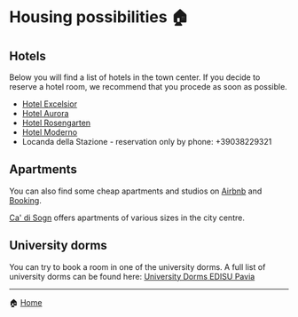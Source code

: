 # Housing possibilities 🏠

## Hotels
Below you will find a list of hotels in the town center. If you decide to reserve a hotel room, we recommend that you procede as soon as possible.

- [Hotel Excelsior](https://www.hotelexcelsiorpavia.com)
- [Hotel Aurora](https://www.hotel-aurora.eu)
- [Hotel Rosengarten](https://hotel-rosengarten-pavia.hotelmix.it)
- [Hotel Moderno](http://www.hotelmoderno.it)
- Locanda della Stazione - reservation only by phone: +39038229321

## Apartments
You can also find some cheap apartments and studios on [Airbnb](https://www.airbnb.com) and [Booking](https://www.booking.com/index.it.html?label=gen173nr-1BCAEoggI46AdIM1gEaHGIAQGYARS4AQfIAQ3YAQHoAQGIAgGoAgO4Aq25_q4GwAIB0gIkMmViMGJmZmUtMzUyOS00MWUyLWEzZjgtYzU1ZWRmOWJjNTlk2AIF4AIB&sid=5483f7dd17f206895ea9a8b31b5a5c7c&keep_landing=1&sb_price_type=total&). 

[Ca' di Sogn](https://www.lacadisogn.com/) offers apartments of various sizes in the city centre.

## University dorms
You can try to book a room in one of the university dorms. A full list of university dorms can be found here:
[University Dorms EDISU Pavia](https://www.edisu.pv.it/index.php?page=collegi-e-residenze-universitarie)

---

🏠 [Home](https://unipv-larl.github.io/GWC2025/)

